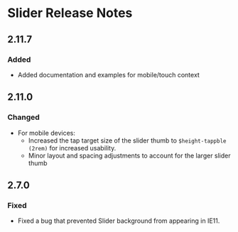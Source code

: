 <!-- Release notes authoring guidelines: http://keepachangelog.com/ -->

# Slider Release Notes

<!-- ## [Unreleased] -->

## 2.11.7

### Added

- Added documentation and examples for mobile/touch context

## 2.11.0

### Changed

- For mobile devices:
  - Increased the tap target size of the slider thumb to `$height-tappble (2rem)` for increased usability.
  - Minor layout and spacing adjustments to account for the larger slider thumb

## 2.7.0

### Fixed

- Fixed a bug that prevented Slider background from appearing in IE11.
